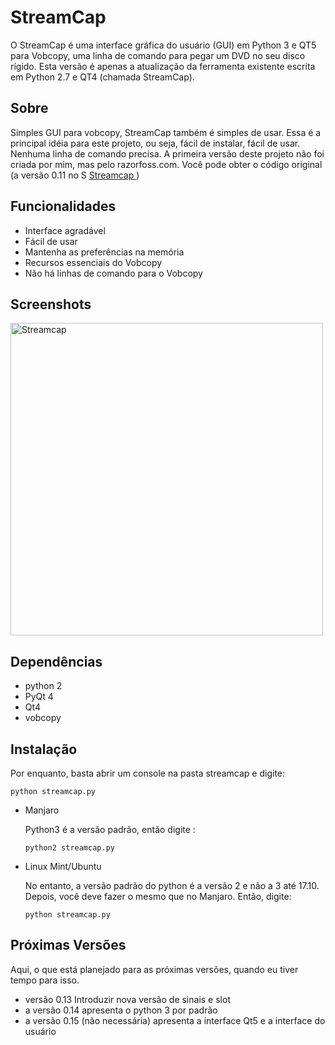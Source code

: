 # StreamCap

O StreamCap é uma interface gráfica do usuário (GUI) em Python 3 e QT5 para Vobcopy, uma linha de comando para pegar um DVD no seu disco rígido.
Esta versão é apenas a atualização da ferramenta existente escrita em Python 2.7 e QT4 (chamada StreamCap).

Sobre
-----

Simples GUI para vobcopy, StreamCap também é simples de usar. Essa é a principal idéia para este projeto, ou seja, fácil de instalar, fácil de usar. 
Nenhuma linha de comando precisa. A primeira versão deste projeto não foi criada por mim, mas pelo razorfoss.com. 
Você pode obter o código original (a versão 0.11 no S <a href = http://sourceforge.net/projects/streamcap/> Streamcap </a>)
 
Funcionalidades
--------

* Interface agradável
* Fácil de usar
* Mantenha as preferências na memória
* Recursos essenciais do Vobcopy
* Não há linhas de comando para o Vobcopy

Screenshots
-----------

<img src="../images/streamcap.png" alt="Streamcap" width="500">

Dependências
------------

* python 2
* PyQt 4
* Qt4
* vobcopy

Instalação
------------

Por enquanto, basta abrir um console na pasta streamcap e digite:

```
python streamcap.py
```

* Manjaro

    Python3 é a versão padrão, então digite :
    ```
    python2 streamcap.py
    ```
    
* Linux Mint/Ubuntu
    
    No entanto, a versão padrão do python é a versão 2 e não a 3 até 17.10. Depois, você deve fazer o mesmo que no Manjaro. Então, digite:
    
    ```
    python streamcap.py
    ```
  
Próximas Versões
----

Aqui, o que está planejado para as próximas versões, quando eu tiver tempo para isso.

* versão 0.13 Introduzir nova versão de sinais e slot
* a versão 0.14 apresenta o python 3 por padrão
* a versão 0.15 (não necessária) apresenta a interface Qt5 e a interface do usuário
